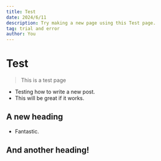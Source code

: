 ```yaml
---
title: Test
date: 2024/6/11
description: Try making a new page using this Test page.
tag: trial and error
author: You
---
```


# Test

> This is a test page

- Testing how to write a new post.
- This will be great if it works.

## A new heading

- Fantastic.

## And another heading!
